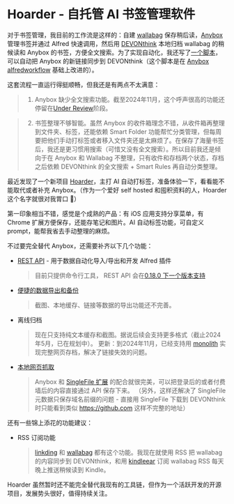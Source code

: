# Hoarder - 自托管 AI 书签管理软件

对于书签管理，我目前的工作流是这样的：自建 [wallabag](https://wallabag.org/) 保存稍后读，[Anybox](https://anybox.app/) 管理书签并通过 Alfred 快速调用，然后用 [DEVONthink](https://www.devontechnologies.com/apps/devonthink) 本地归档 wallabag 的稍候读和 Anybox 的书签，方便全文搜索。为了实现自动化，我还写了[一个脚本](https://github.com/yinan-c/Anybox-sync-Devonthink/blob/main/anybox_to_devonthink.py)，可以自动把 Anybox 的新链接同步到 DEVONthink（这个脚本是在 [Anybox alfredworkflow](https://alfred.app/workflows/anybox/anybox/) 基础上改进的）。

这套流程一直运行得挺顺畅，但我还是有两点不太满意：

> 1. Anybox 缺少全文搜索功能。截至2024年11月，这个呼声很高的功能还停留在[Under Review](https://anybox.canny.io/feature-requests/p/full-text-search)阶段。

> 2. 书签整理不够智能。虽然 Anybox 的收件箱理念不错，从收件箱再整理到文件夹、标签，还能依赖 Smart Folder 功能帮忙分类管理，但每周要把他们手动打标签或者移入文件夹还是太麻烦了。在保存了海量书签后，我还是更习惯用搜索（可惜又没有全文搜索）。所以目前我还是倾向于在 Anybox 和 Wallabag 不整理，只有收件和存档两个状态，存档之后依赖 DEVONthink 的全文搜索 + Smart Rules 再自动分类整理。

最近发现了一个新项目 [Hoarder](https://github.com/hoarder-app/hoarder)，主打 AI 自动打标签，准备体验一下，看看能不能取代或者补充 Anybox。（作为一个爱好 self hosted 和囤积资料的人，Hoarder 这个名字就很对我胃口 🤭）

第一印象相当不错，感觉是个成熟的产品：有 iOS 应用支持分享菜单，有 Chrome 扩展方便保存，还能存笔记和图片。AI 自动标签功能，可自定义 prompt，能帮我省去手动整理的麻烦。

不过要完全替代 Anybox，还需要补齐以下几个功能：

- [REST API](https://github.com/hoarder-app/hoarder/issues/43) - 用于数据自动化导入/导出和开发 Alfred 插件
  > 目前只提供命令行工具， REST API 会在[0.18.0 下一个版本支持](https://docs.hoarder.app/api/)
- [便捷的数据导出和备份](https://github.com/hoarder-app/hoarder/issues/75)
  > 截图、本地缓存、链接等数据的导出功能还不完善。
- 离线归档
  > 现在只支持纯文本缓存和截图。据说后续会支持更多格式（截止2024年5月，已在规划中）。
  更新：到2024年11月，已经支持用 [monolith](https://github.com/Y2Z/monolith) 实现完整网页存档，解决了链接失效的问题。
- [本地网页抓取](https://github.com/hoarder-app/hoarder/issues/172)
  > Anybox 和 [SingleFile 扩展](https://github.com/gildas-lormeau/SingleFile) 的配合就很完美，可以把登录后的或者付费墙后的内容直接通过 API 保存下来。
  >（另外，这样还解决了 SingleFile 元数据只保存域名前缀的问题 - 直接用 SingleFile 下载到 DEVONthink 时只能看到类似 https://github.com 这样不完整的地址）

还有一些锦上添花的功能建议：
- RSS 订阅功能
  > [linkding](https://github.com/sissbruecker/linkding) 和 [wallabag](https://wallabag.org/) 都有这个功能。我现在就使用 RSS 把 wallabag 的内容同步到 DEVONthink，和用 [kindleear](https://github.com/cdhigh/kindleear) 订阅 wallabag RSS 每天晚上推送稍候读到 Kindle。

Hoarder 虽然暂时还不能完全替代我现有的工具链，但作为一个活跃开发的开源项目，发展势头很好，值得持续关注。